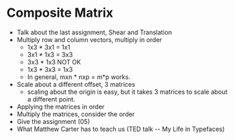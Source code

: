 Composite Matrix
================

* Talk about the last assignment, Shear and Translation
* Multiply row and column vectors, multiply in order
  * 1x3 * 3x1 = 1x1
  * 3x1 * 1x3 = 3x3
  * 3x3 * 1x3 NOT OK
  * 1x3 * 3x3 = 1x3
  * In general, mxn * nxp = m*p works.
* Scale about a different offset, 3 matrices
  * scaling about the origin is easy, but it takes 3 matrices to scale about a different point.
* Applying the matrices in order
* Multiply the matrices, consider the order
* Give the assignment (05)
* What Matthew Carter has to teach us (TED talk -- My Life in Typefaces)
